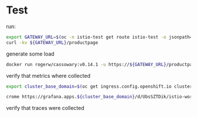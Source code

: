 # Test

run:

```sh
export GATEWAY_URL=$(oc -n istio-test get route istio-test -o jsonpath='{.spec.host}')
curl -kv ${GATEWAY_URL}/productpage
```

generate some load

```sh
docker run rogerw/cassowary:v0.14.1 -u https://${GATEWAY_URL}/productpage -c 10 -n 2400 -d 30
```

verify that metrics where collected

```sh
export cluster_base_domain=$(oc get ingress.config.openshift.io cluster --template={{.spec.domain}} | sed -e "s/^apps.//")

crome https://grafana.apps.${cluster_base_domain}/d/UbsSZTDik/istio-workload-dashboard?orgId=1&refresh=1m&var-datasource=default&var-namespace=istio-test&var-workload=details-v1&var-qrep=destination&var-srcns=All&var-srcwl=All&var-dstsvc=All
```

verify that traces were collected
